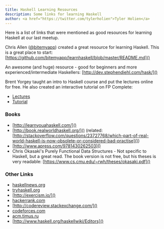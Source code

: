 ```yaml
---
title: Haskell Learning Resources
description: Some links for learning Haskell
author: <a href="https://twitter.com/tylerholien">Tyler Holien</a>
---
```


Here is a list of links that were mentioned as good resources for learning Haskell at our last meetup.

Chris Allen ([\@bitemyapp](https://twitter.com/bitemyapp)) created a great resource for learning Haskell. This is a great place to start: [https://github.com/bitemyapp/learnhaskell/blob/master/README.md]()

An awesome (and huge) resource - good for beginners and more experienced/intermediate Haskellers: [http://dev.stephendiehl.com/hask/]()

Brent Yorgey taught an intro to Haskell course and put the lectures online for free. He also created an interactive tutorial on FP Complete:

 - [Lectures](http://www.seas.upenn.edu/~cis194/lectures.html)
 - [Tutorial](https://www.fpcomplete.com/school/starting-with-haskell/introduction-to-haskell)


### Books

- [http://learnyouahaskell.com/]()
- [http://book.realworldhaskell.org/]() (related: [http://stackoverflow.com/questions/23727768/which-part-of-real-world-haskell-is-now-obsolete-or-considered-bad-practise]())
- [http://www.apress.com/9781430262503]()
- Chris Okasaki's Purely Functional Data Structures - Not specific to Haskell, but a great read. The book version is not free, but his theses is very readable: [https://www.cs.cmu.edu/~rwh/theses/okasaki.pdf]()


### Other Links

 - [haskellnews.org]()
 - [tryhaskell.org]()
 - [http://exercism.io/]()
 - [hackerrank.com]()
 - [http://codereview.stackexchange.com/]()
 - [codeforces.com]()
 - [acm.timus.ru]()
 - [http://www.haskell.org/haskellwiki/Editors]()
